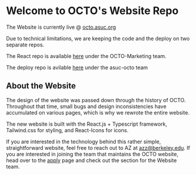 # Welcome to OCTO's Website Repo

The Website is currently live @ [octo.asuc.org](https://octo.asuc.org/)

Due to technical limitations, we are keeping the code and the deploy on two separate repos.

The React repo is available [here](https://github.com/OCTO-Marketing/octo-react) under the OCTO-Marketing team.

The deploy repo is avilable [here](https://github.com/asuc-octo/octo-website) under the asuc-octo team

## About the Website

The design of the website was passed down through the history of OCTO. Throughout that time, small bugs and design inconsistencies have accumulated on various pages, which is why we rewrote the entire website.

The new website is built with the React.js + Typescript framework, Tailwind.css for styling, and React-Icons for icons.

If you are interested in the technology behind this rather simple, straightforward website, feel free to reach out to AZ at [azz@berkeley.edu](mailto:azz@berkeley.edu). If you are interested in joining the team that maintains the OCTO website, head over to the [apply](https://octo.asuc.org/apply) page and check out the section for the Website team.
